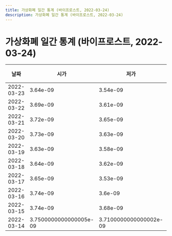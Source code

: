 ```yaml
---
title: 가상화폐 일간 통계 (바이프로스트, 2022-03-24)
description: 가상화폐 일간 통계 (바이프로스트, 2022-03-24)
---
```


가상화폐 일간 통계 (바이프로스트, 2022-03-24)
===

|날짜|시가|저가|고가|종가|비고|
|--|--|--|--|--|--|
|2022-03-23|3.64e-09|3.54e-09|4.03e-09|3.79e-09|    |
|2022-03-22|3.69e-09|3.61e-09|3.77e-09|3.64e-09|    |
|2022-03-21|3.72e-09|3.65e-09|3.7500000000000005e-09|3.69e-09|    |
|2022-03-20|3.73e-09|3.63e-09|3.7500000000000005e-09|3.73e-09|    |
|2022-03-19|3.63e-09|3.58e-09|3.78e-09|3.73e-09|    |
|2022-03-18|3.64e-09|3.62e-09|3.79e-09|3.63e-09|    |
|2022-03-17|3.65e-09|3.53e-09|3.73e-09|3.65e-09|    |
|2022-03-16|3.74e-09|3.6e-09|3.76e-09|3.65e-09|    |
|2022-03-15|3.74e-09|3.68e-09|3.8e-09|3.7e-09|    |
|2022-03-14|3.7500000000000005e-09|3.7100000000000002e-09|3.8900000000000004e-09|3.73e-09|    |
